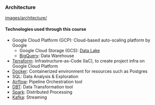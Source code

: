 ### Architecture
[images/architecture/](../images/architecture/small_arch_1.jpg)

#### Technologies used through this course

* Google Cloud Platform (GCP): Cloud-based auto-scaling platform by Google
  * Google Cloud Storage (GCS): [Data Lake](https://aws.amazon.com/big-data/datalakes-and-analytics/what-is-a-data-lake/)
  * [BigQuery](https://cloud.google.com/bigquery/): Data Warehouse
* [Terraform](https://www.terraform.io/downloads): Infrastructure-as-Code (IaC), to create project infra on Google Cloud Platform
* [Docker](https://docs.docker.com/engine/install/): Containerized environment for resources such as Postgres
* SQL: Data Analysis & Exploration
* [Airflow](https://airflow.apache.org/): Pipeline Orchestration tool
* [DBT](https://www.getdbt.com/): Data Transformation tool
* [Spark](https://spark.apache.org/): Distributed Processing
* [Kafka](https://kafka.apache.org/): Streaming
